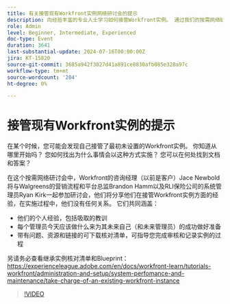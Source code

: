 ```yaml
---
title: 有关接管现有Workfront实例网络研讨会的提示
description: 向经验丰富的专业人士学习如何接管Workfront实例。 通过我们的按需网络研讨会中的可下载核对清单，获得有关审核、记录和设置的见解，以取得未来成功。
role: Admin
level: Beginner, Intermediate, Experienced
doc-type: Event
duration: 3641
last-substantial-update: 2024-07-16T00:00:00Z
jira: KT-15820
source-git-commit: 3685a942f3027d41a891ce8830afb085e328a97c
workflow-type: tm+mt
source-wordcount: '204'
ht-degree: 0%

---
```



# 接管现有Workfront实例的提示

在某个时候，您可能会发现自己接管了最初未设置的Workfront实例。 你知道从哪里开始吗？ 您如何找出为什么事情会以这种方式实施？ 您可以在何处找到文档和答案？

在这个按需网络研讨会中，Workfront的咨询经理（以前是客户）Jace Newbold将与Walgreens的营销流程和平台总监Brandon Hamm以及RLI保险公司的系统管理员Ryan Kirk一起参加研讨会，他们将分享他们在接管Workfront实例方面的经验，在实施过程中，他们没有任何关系。 它们共同涵盖：

* 他们的个人经验，包括吸取的教训
* 每个管理员今天应该做什么来为其未来自己（和未来管理员）的成功做好准备
* 带有问题、资源和链接的可下载核对清单，可指导您完成审核和记录实例的过程

另请务必查看继承实例核对清单和Blueprint：https://experienceleague.adobe.com/en/docs/workfront-learn/tutorials-workfront/administration-and-setup/system-perfomance-and-maintenance/take-charge-of-an-existing-workfront-instance

>[!VIDEO](https://video.tv.adobe.com/v/3431014/?learn=on)
